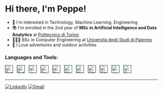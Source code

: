 # Hi there, I'm Peppe!

- 👀 I'm interested in Technology, Machine Learning, Engineering
- 📚 I'm enrolled in the 2nd year of **MSc in Artificial Intelligence and Data Analytics** at [Politecnico di Torino](https://didattica.polito.it/pls/portal30/sviluppo.offerta_formativa_2019.vis?p_a_acc=2022&p_sdu=37&p_cds=18&p_ori=13086)
- 👨🏻‍🎓 BSc in Computer Engineering at [Università degli Studi di Palermo](https://www.unipa.it)
- 🌱 I Love adventures and outdoor activities

### Languages and Tools:
[<img align="left" alt="Python" width="26px" src="https://s3.dualstack.us-east-2.amazonaws.com/pythondotorg-assets/media/community/logos/python-logo-only.png" style="padding-right:10px;" />]()
[<img align="left" alt="Python" width="26px" src="https://upload.wikimedia.org/wikipedia/commons/thumb/2/2d/Tensorflow_logo.svg/230px-Tensorflow_logo.svg.png?20170429160244" style="padding-right:10px;" />]()
[<img align="left" alt="JavaScript" width="26px" src="https://cdn.jsdelivr.net/gh/devicons/devicon/icons/javascript/javascript-original.svg" style="padding-right:10px;" />]()
[<img align="left" alt="React" width="26px" src="https://cdn.jsdelivr.net/gh/devicons/devicon/icons/react/react-original.svg" style="padding-right:10px;" />]()
[<img align="left" alt="Node.js" width="26px" src="https://cdn.jsdelivr.net/gh/devicons/devicon/icons/nodejs/nodejs-original.svg" style="padding-right:10px;" />]()
[<img align="left" alt="MongoDB" width="26px" src="https://cdn.jsdelivr.net/gh/devicons/devicon/icons/mongodb/mongodb-original.svg" style="padding-right:10px;" />]()
[<img align="left" alt="MySQL" width="26px" src="https://cdn.jsdelivr.net/gh/devicons/devicon/icons/mysql/mysql-original.svg" style="padding-right:10px;" />]()
[<img align="left" alt="Git" width="26px" src="https://cdn.jsdelivr.net/gh/devicons/devicon/icons/git/git-original.svg" style="padding-right:10px;" />]()
[<img align="left" alt="GitHub" width="26px" src="https://user-images.githubusercontent.com/3369400/139447912-e0f43f33-6d9f-45f8-be46-2df5bbc91289.png" style="padding-right:10px;" />]()
[<img align="left" alt="Java" width="26px" src="https://upload.wikimedia.org/wikipedia/it/thumb/2/2e/Java_Logo.svg/322px-Java_Logo.svg.png?20060810175939" style="padding-right:10px;" />]()
[<img align="left" alt="C" width="26px" src="https://upload.wikimedia.org/wikipedia/commons/thumb/1/18/C_Programming_Language.svg/380px-C_Programming_Language.svg.png?20201031132917" style="padding-right:10px;" />]()


<br />
<br />


---

[![LinkedIn](https://img.shields.io/badge/linkedin-%230077B5.svg?style=for-the-badge&logo=linkedin&logoColor=white)](https://www.linkedin.com/in/giuseppe-atanasio-26636215a/)
[![Gmail](https://img.shields.io/badge/Gmail-D14836?style=for-the-badge&logo=gmail&logoColor=white)](mailto:atanasio.peppe@gmail.com)
